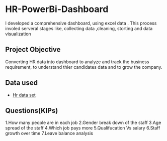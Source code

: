 # HR-PowerBi-Dashboard
I developed a comprehensive dashboard, using excel data . This process involed serveral stages like, collecting data ,cleaning, storting and data visualization

## Project Objective 

Converting HR data into  dashboard to analyze and track the business requirement, to understand thier candidates data and to grow the company.

## Data used
- <a href="https://in.docworkspace.com/d/sIEbC2LyhApWiu8EG">Hr data set</a>

## Questions(KIPs)
1.How many people are in each job
2.Gender break down of the staff
3.Age spread of the staff
4.Which job pays more
5.Qualifucation Vs salary
6.Staff growth over time
7.Leave balance analysis

